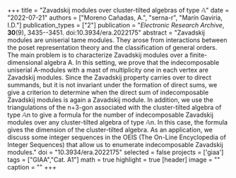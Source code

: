+++
title = "Zavadskij modules over cluster-tilted algebras of type 𝔸"
date = "2022-07-21"
authors = ["Moreno Cañadas, A.", "serna-r", "Marín Gaviria, I.D."]
publication_types = ["2"]
publication = "*Electronic Research Archive*, **30**(9), 3435--3451. doi:10.3934/era.2022175"
abstract = "Zavadskij modules are uniserial tame modules. They arose from interactions between the poset representation theory and the classification of general orders. The main problem is to characterize Zavadskij modules over a finite-dimensional algebra A. In this setting, we prove that the indecomposable uniserial A-modules with a mast of multiplicity one in each vertex are Zavadskij modules. Since the Zavadskij property carries over to direct summands, but it is not invariant under the formation of direct sums, we give a criterion to determine when the direct sum of indecomposable Zavadskij modules is again a Zavadskij module. In addition, we use the triangulations of the n+3-gon associated with the cluster-tilted algebra of type 𝔸n to give a formula for the number of indecomposable Zavadskij modules over any cluster-tilted algebra of type 𝔸n. In this case, the formula gives the dimension of the cluster-tilted algebra. As an application, we discuss some integer sequences in the OEIS (The On-Line Encyclopedia of Integer Sequences) that allow us to enumerate indecomposable Zavadskij modules."
doi = "10.3934/era.2022175"
selected = false
projects = ['giaa']
tags = ["GIAA","Cat. A1"]
math = true
highlight = true
[header]
image = ""
caption = ""
+++
